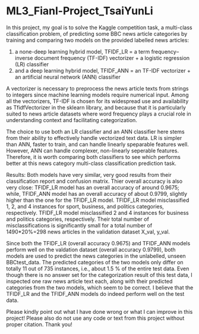# ML3_Fianl-Project_TsaiYunLi
In this project, my goal is to solve the Kaggle competition task, a multi-class classification problem, of predicting some BBC news article categories by training and comparing two models on the provided labelled news articles:
1. a none-deep learning hybrid model, TFIDF_LR = a term frequency–inverse document frequency (TF-IDF) vectorizer + a logistic regression (LR) classifier
2. and a deep learning hybrid model, TFIDF_ANN = an TF-IDF vectorizer + an artificial neural network (ANN) classifier

A vectorizer is necessary to preprocess the news article texts from strings to integers since machine learning models require numerical input. Among all the vectorizers, TF-IDF is chosen for its widespread use and availability as TfidfVectorizer in the sklearn library, and because that it is particularly suited to news article datasets where word frequency plays a crucial role in understanding context and facilitating categorization.

The choice to use both an LR classifier and an ANN classifier here stems from their ability to effectively handle vectorized text data. LR is simpler than ANN, faster to train, and can handle linearly speparable features well. However, ANN can handle complexer, non-linearly seperable features. Therefore, it is worth comparing both classifiers to see which performs better at this news category multi-class classification prediction task.

Results:
Both models have very similar, very good results from their classification report and confusion matrix. Thier overall accuracy is also very close: TFIDF_LR model has an overall accuracy of around 0.9675; while, TFIDF_ANN model has an overall accuracy of about 0.9799, slightly higher than the one for the TFIDF_LR model. TFIDF_LR model misclassified 1, 2, and 4 instances for sport, business, and politics categories, respectively. TFIDF_LR model misclassified 2 and 4 instances for business and politics categories, respectively. Their total number of misclassifications is significantly small for a total number of 1490*20%=298 news articles in the validation dataset X_val, y_val.

Since both the TFIDF_LR (overall accuracy 0.9675) and TFIDF_ANN models perform well on the valdation dataset (overall accuracy 0.9799), both models are used to predict the news categories in the unlabelled, unseen BBCtest_data. The predicted categories of the two models only differ on totally 11 out of 735 instances, i.e., about 1.5 % of the entire test data. Even though there is no answer set for the categorization result of this test data, I inspected one raw news article text each, along with their predicted categories from the two models, which seem to be correct. I believe that the TFIDF_LR and the TFIDF_ANN models do indeed perform well on the test data.

Please kindly point out what I have done wrong or what I can improve in this project! Please also do not use any code or text from this project without proper citation. Thank you!

